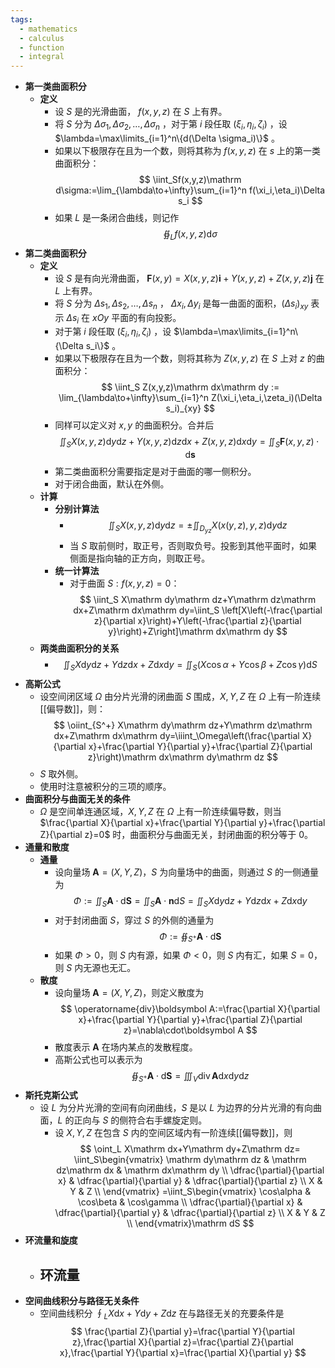 ```yaml
---
tags:
  - mathematics
  - calculus
  - function
  - integral
---
```

- **第一类曲面积分**
	- **定义**
		- 设 $S$ 是的光滑曲面， $f(x,y,z)$ 在 $S$ 上有界。
		- 将 $S$ 分为 $\Delta \sigma_1,\Delta \sigma_2,\dots,\Delta \sigma_n$ ，对于第 $i$ 段任取 $(\xi_i,\eta_i,\zeta_i)$ ，设 $\lambda=\max\limits_{i=1}^n\{d(\Delta \sigma_i)\}$ 。
		- 如果以下极限存在且为一个数，则将其称为 $f(x,y,z)$ 在 $s$ 上的第一类曲面积分：
		  $$
		  \iint_Sf(x,y,z)\mathrm d\sigma:=\lim_{\lambda\to+\infty}\sum_{i=1}^n f(\xi_i,\eta_i)\Delta s_i
		  $$
		- 如果 $L$ 是一条闭合曲线，则记作
		  $$
		  \oiint_L f(x,y,z)\mathrm d\sigma
		  $$
- **第二类曲面积分**
	- **定义**
		- 设 $S$ 是有向光滑曲面， $\boldsymbol F(x,y)=X(x,y,z)\boldsymbol i+Y(x,y,z)+Z(x,y,z)\boldsymbol j$ 在 $L$ 上有界。
		- 将 $S$ 分为 $\Delta s_1,\Delta s_2,\dots,\Delta s_n$ ， $\Delta x_i,\Delta y_i$ 是每一曲面的面积，$(\Delta s_i)_{xy}$ 表示 $\Delta s_i$ 在 $xOy$ 平面的有向投影。
		- 对于第 $i$ 段任取 $(\xi_i,\eta_i,\zeta_i)$ ，设 $\lambda=\max\limits_{i=1}^n\{\Delta s_i\}$ 。
		- 如果以下极限存在且为一个数，则将其称为 $Z(x,y,z)$ 在 $S$ 上对 $z$ 的曲面积分：
		  $$
		  \iint_S Z(x,y,z)\mathrm dx\mathrm dy := \lim_{\lambda\to+\infty}\sum_{i=1}^n Z(\xi_i,\eta_i,\zeta_i)(\Delta s_i)_{xy}
		  $$
		- 同样可以定义对 $x,y$ 的曲面积分。合并后
		  $$
		  \iint_S X(x,y,z)\mathrm dy\mathrm dz+Y(x,y,z)\mathrm dz\mathrm dx+Z(x,y,z)\mathrm dx\mathrm dy=\iint_S \boldsymbol F(x,y,z)\cdot \mathrm d\boldsymbol s
		  $$
		- 第二类曲面积分需要指定是对于曲面的哪一侧积分。
		- 对于闭合曲面，默认在外侧。
	- **计算**
		- **分别计算法**
			- $$
			  \iint_S X(x,y,z)\mathrm dy\mathrm dz=\pm\iint_{D_{yz}} X(x(y,z),y,z)\mathrm dy\mathrm dz 
			  $$
			- 当 $S$ 取前侧时，取正号，否则取负号。投影到其他平面时，如果侧面是指向轴的正方向，则取正号。
		- **统一计算法**
			- 对于曲面 $S:f(x,y,z)=0$：
			  $$
			  \iint_S X\mathrm dy\mathrm dz+Y\mathrm dz\mathrm dx+Z\mathrm dx\mathrm dy=\iint_S \left[X\left(-\frac{\partial z}{\partial x}\right)+Y\left(-\frac{\partial z}{\partial y}\right)+Z\right]\mathrm dx\mathrm dy
			  $$
	- **两类曲面积分的关系**
		- $$
		  \iint_S X\mathrm dy\mathrm dz+Y\mathrm dz\mathrm dx+Z\mathrm dx\mathrm dy=\iint_S (X\cos\alpha+Y\cos\beta+Z\cos\gamma)\mathrm dS
		  $$
- **高斯公式**
	- 设空间闭区域 $\Omega$ 由分片光滑的闭曲面 $S$ 围成，$X,Y,Z$ 在 $\Omega$ 上有一阶连续[[偏导数]]，则：
	  $$
	  \oiint_{S^+} X\mathrm dy\mathrm dz+Y\mathrm dz\mathrm dx+Z\mathrm dx\mathrm dy=\iiint_\Omega\left(\frac{\partial X}{\partial x}+\frac{\partial Y}{\partial y}+\frac{\partial Z}{\partial z}\right)\mathrm dx\mathrm dy\mathrm dz
	  $$
	- $S$ 取外侧。
	- 使用时注意被积分的三项的顺序。
- **曲面积分与曲面无关的条件**
	- $\Omega$ 是空间单连通区域，$X,Y,Z$ 在 $\Omega$ 上有一阶连续偏导数，则当 $\frac{\partial X}{\partial x}+\frac{\partial Y}{\partial y}+\frac{\partial Z}{\partial z}=0$ 时，曲面积分与曲面无关，封闭曲面的积分等于 $0$。
- **通量和散度**
	- **通量**
		- 设向量场 $\boldsymbol A=(X,Y,Z)$，$S$ 为向量场中的曲面，则通过 $S$ 的一侧通量为
		  $$
		  \Phi:=\iint_S \boldsymbol A\cdot\mathrm d\boldsymbol S=\iint_S \boldsymbol A\cdot\boldsymbol n\mathrm dS=\iint_S X\mathrm dy\mathrm dz+Y\mathrm dz\mathrm dx+Z\mathrm dx\mathrm dy
		  $$
		- 对于封闭曲面 $S$，穿过 $S$ 的外侧的通量为
		  $$
		  \Phi:=\oiint_{S^+} \boldsymbol A\cdot\mathrm d\boldsymbol S
		  $$
		- 如果 $\Phi>0$，则 $S$ 内有源，如果 $\Phi<0$，则 $S$ 内有汇，如果 $S=0$，则 $S$ 内无源也无汇。
	- **散度**
		- 设向量场 $\boldsymbol A=(X,Y,Z)$，则定义散度为
		  $$
		  \operatorname{div}\boldsymbol A:=\frac{\partial X}{\partial x}+\frac{\partial Y}{\partial y}+\frac{\partial Z}{\partial z}=\nabla\cdot\boldsymbol A
		  $$
		- 散度表示 $\boldsymbol A$ 在场内某点的发散程度。
		- 高斯公式也可以表示为
		  $$
		  \oiint_{S^+}\boldsymbol A\cdot\mathrm d\boldsymbol S=\iiint_V\operatorname{div}\boldsymbol A\mathrm dx\mathrm dy\mathrm dz
		  $$
- **斯托克斯公式**
	- 设 $L$ 为分片光滑的空间有向闭曲线，$S$ 是以 $L$ 为边界的分片光滑的有向曲面，$L$ 的正向与 $S$ 的侧符合右手螺旋定则。
		- 设 $X,Y,Z$ 在包含 $S$ 内的空间区域内有一阶连续[[偏导数]]，则
		  $$
		  \oint_L X\mathrm dx+Y\mathrm dy+Z\mathrm dz=
		  \iint_S\begin{vmatrix}
		  \mathrm dy\mathrm dz & \mathrm dz\mathrm dx & \mathrm dx\mathrm dy \\
		  \dfrac{\partial}{\partial x} & \dfrac{\partial}{\partial y} & \dfrac{\partial}{\partial z} \\
		  X & Y & Z \\
		  \end{vmatrix}
		  =\iint_S\begin{vmatrix}
		  \cos\alpha & \cos\beta & \cos\gamma \\
		  \dfrac{\partial}{\partial x} & \dfrac{\partial}{\partial y} & \dfrac{\partial}{\partial z} \\
		  X & Y & Z \\
		  \end{vmatrix}\mathrm dS
		  $$
- **环流量和旋度**
	- **环流量**
		-
- **空间曲线积分与路径无关条件**
	- 空间曲线积分 $\oint_L X\mathrm dx+Y\mathrm dy+Z\mathrm dz$ 在与路径无关的充要条件是
	  $$
	  \frac{\partial Z}{\partial y}=\frac{\partial Y}{\partial z},\frac{\partial X}{\partial z}=\frac{\partial Z}{\partial x},\frac{\partial Y}{\partial x}=\frac{\partial X}{\partial y}
	  $$